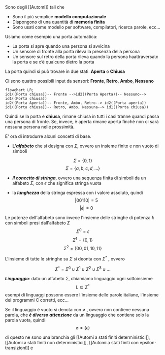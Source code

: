 

Sono degli [[Automi]] tali che
- Sono il più semplice **modello computazionale**
- Dispongono di una quantità di **memoria finita**
- Sono usati come modello per software, compilatori, ricerca parole, ecc...


Usiamo come esempio una porta automatica:
- La porta si apre quando una persona si avvicina
- Un sensore di fronte alla porta rileva la presenza della persona
- Un sensore sul retro della porta rileva quando la persona haattraversato la porta e se c’è qualcuno dietro la porta

La porta quindi si può trovare in due stati: **Aperta** o **Chiusa**

Ci sono quattro possibili input da sensori: **Fronte**, **Retro**, **Ambo**, **Nessuno**

```mermaid 
flowchart LR; 
id1((Porta chiusa))-- Fronte -->id2((Porta Aperta))-- Nessuno--> id1((Porta chiusa))
id2((Porta Aperta))-- Fronte, Ambo, Retro--> id2((Porta aperta))
id1((Porta chiusa))-- Retro, Ambo, Nessuna--> id1((Porta chiusa))
```


Quindi se la porta è **chiusa**, rimane chiusa in tutti i casi tranne quandi passa una persona di fronte.
Se, invece, è aperta rimane aperta finchè non ci sarà nessuna persona nelle prossimità.



E' ora di introdurre alcuni concetti di base. 
-  **L'*alfabeto*** che si designa con $\Sigma$, ovvero un insieme finito e non vuoto di simboli

$$\Sigma=\{0,1\}$$
$$\Sigma=\{a,b,c,d,...\}$$
-  ***il concetto di stringa***, ovvero una sequenza finita di simboli da un alfabeto $\Sigma$, con $\epsilon$ che significa stringa vuota
 
- la ***lunghezza*** della stringa espressa con i valore assoluto, quindi
$$|00110|=5$$
$$|\epsilon|=0$$

Le potenze dell'alfabeto sono invece l'insieme delle stringhe di potenza $k$ con simboli presi dall'alfabeto $\Sigma$
$$\Sigma^0=\epsilon$$
$$\Sigma^1=\{0,1\}$$
$$\Sigma^2=\{00,01,10,11\}$$


L'insieme di tutte le stringhe su $\Sigma$ si deonta con $\Sigma^*$ , ovvero

$$\Sigma^*=\Sigma^0 \cup \Sigma^1 \cup \Sigma^2 \cup \Sigma^3\;\cup\;...$$


***Linguaggio***: dato un alfabeto $\Sigma$, chiamiamo linguaggio ogni sottoinsieme
$$L\subseteq \Sigma^*$$
esempi di linguaggi possono essere l'insieme delle parole italiane, l'insieme dei programmi C corretti, ecc...

Se il linguaggio è vuoto si denota con $\emptyset$ , ovvero non contiene nessuna parola, che ***è diverso attenzione*** da un linguaggio che contiene solo la parola vuota, quindi
$$\emptyset\neq \{\epsilon\}$$


di questo ne sono una branchia gli [[Automi a stati finiti deterministici]],  [[Automi a stati finiti non deterministici]], [[Automi a stati finiti con epsilon-transizioni]] e